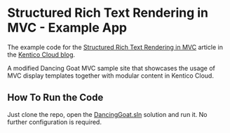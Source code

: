 # Structured Rich Text Rendering in MVC - Example App

The example code for the [Structured Rich Text Rendering in MVC](https://kenticocloud.com/blog/structured-rich-text-rendering-in-mvc) article in the [Kentico Cloud blog](https://kenticocloud.com/blog).

A modified Dancing Goat MVC sample site that showcases the usage of MVC display templates together with modular content in Kentico Cloud.

## How To Run the Code

Just clone the repo, open the [DancingGoat.sln](https://github.com/Kentico/cloud-articles-examples/blob/master/cloud-structured-rich-text-mvc/DancingGoat.sln) solution and run it. No further configuration is required.
